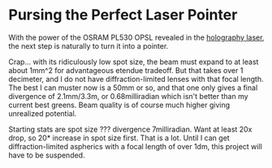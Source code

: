 # Pursing the Perfect Laser Pointer

With the power of the OSRAM PL530 OPSL revealed in the [holography laser](holographer.md), the next step is naturally to turn it into a pointer.

Crap... with its ridiculously low spot size, the beam must expand to at least about 1mm^2 for advantageous etendue tradeoff. But that takes over 1 decimeter, and I do not have diffraction-limited lenses with that focal length. The best I can muster now is a 50mm or so, and that one only gives a final divergence of 2.1mm/3.3m, or 0.68milliradian which isn't better than my current best greens. Beam quality is of course much higher giving unrealized potential. 

Starting stats are spot size ??? divergence 7milliradian. Want at least 20x drop, so 20* increase in spot size first. That is a lot. Until I can get diffraction-limited aspherics with a focal length of over 1dm, this project will have to be suspended.
